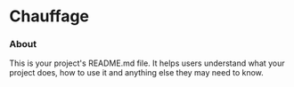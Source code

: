 Chauffage
=========

### About

This is your project's README.md file. It helps users understand what your
project does, how to use it and anything else they may need to know.
